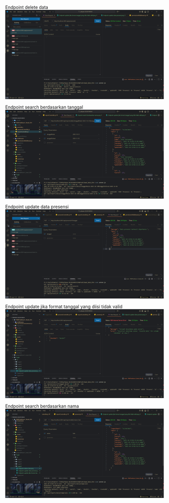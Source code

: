 Endpoint delete data
![alt text](<ss/tugas5/Endpoint delete data.png>)

Endpoint search berdasarkan tanggal
![alt text](<ss/tugas5/Endpoint search berdasarkan tanggal.png>)

Endpoint update data presensi
![alt text](<ss/tugas5/Endpoint update data presensi.png>)

Endpoint update jika format tanggal yang diisi tidak valid
![alt text](<ss/tugas5/Endpoint update jika format tanggal yang diisi tidak valid.png>)

Endpoint search berdasarkan nama
![alt text](<ss/tugas5/Endpoint search berdasarkan nama.png>)